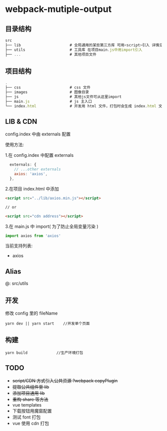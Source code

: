 # webpack-mutiple-output

## 目录结构

```js
src
├── lib                      # 全局通用的某些第三方库 可用<script>引入 详情见下文
├── utils                    # 工具库 在项目main.js中用import引入
├── ...                      # 其他项目文件
```

## 项目结构

```js
.
├── css                      # css 文件
├── images                   # 图像目录
├── js                       # 其他js文件可从这里import
├── main.js                  # js 主入口
└── index.html               # 开发用 html 文件，打包时会生成 index.html 文件
```

## LIB & CDN

config.index 中由 externals 配置

使用方法:

1.在 config.index 中配置 externals

```js
  externals: {
    // ...other externals
    axios: 'axios',
  },
```

2.在项目 index.html 中添加

```html
<script src="../lib/axios.min.js"></script>

// or

<script src="cdn address"></script>
```

3.在 main.js 中 import( 为了防止全局变量污染 )

```js
import axios from 'axios'
```

当前支持列表:

* axios

## Alias

@: src/utils

## 开发

修改 config 里的 fileName

```shell
yarn dev || yarn start    //开发单个页面
```

## 构建

```shell
yarn build             //生产环境打包
```

## TODO

* ~~script/CDN 方式引入公共资源 ?webpack copyPlugin~~
* ~~提取公共组件至 lib~~
* ~~添加项目通用 lib~~
* ~~重构 share 等方法~~
* vue templates
* 下载按钮用魔窗配置
* 测试 font 打包
* vue 使用 cdn 打包
